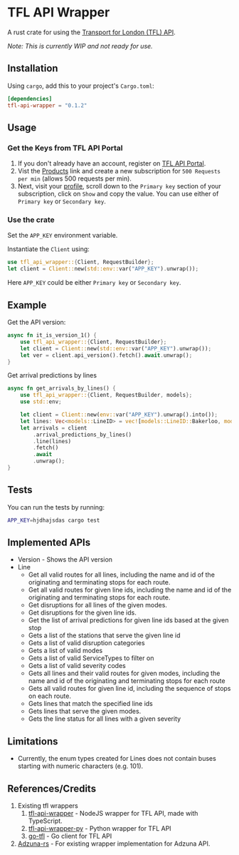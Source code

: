 # TFL API Wrapper

A rust crate for using the [Transport for London (TFL) API](https://api.tfl.gov.uk).

*Note: This is currently WIP and not ready for use.*

## Installation

Using `cargo`, add this to your project's `Cargo.toml`:
```toml
[dependencies]
tfl-api-wrapper = "0.1.2"
```

## Usage

### Get the Keys from TFL API Portal
1. If you don't already have an account, register on [TFL API Portal](https://api-portal.tfl.gov.uk/).
2. Vist the [Products](https://api-portal.tfl.gov.uk/products) link and create a new subscription for `500 Requests per min` (allows 500 requests per min).
3. Next, visit your [profile](https://api-portal.tfl.gov.uk/profile), scroll down to the `Primary key` section of your subscription, click on `Show` and copy the value. You can use either of `Primary key` or `Secondary key`.

### Use the crate

Set the `APP_KEY` environment variable.

Instantiate the `Client` using:

```rust
use tfl_api_wrapper::{Client, RequestBuilder};
let client = Client::new(std::env::var("APP_KEY").unwrap());
```
Here `APP_KEY` could be either `Primary key` or `Secondary key`.

## Example

Get the API version:
```rust
async fn it_is_version_1() {
    use tfl_api_wrapper::{Client, RequestBuilder};
    let client = Client::new(std::env::var("APP_KEY").unwrap());
    let ver = client.api_version().fetch().await.unwrap();
}
```

Get arrival predictions by lines
```rust
async fn get_arrivals_by_lines() {
    use tfl_api_wrapper::{Client, RequestBuilder, models};
    use std::env;

    let client = Client::new(env::var("APP_KEY").unwrap().into());
    let lines: Vec<models::LineID> = vec![models::LineID::Bakerloo, models::LineID::Jubilee];
    let arrivals = client
        .arrival_predictions_by_lines()
        .line(lines)
        .fetch()
        .await
        .unwrap();
}
```

## Tests
You can run the tests by running:
```sh
APP_KEY=hjdhajsdas cargo test
```

## Implemented APIs
- Version - Shows the API version
- Line
    - Get all valid routes for all lines, including the name and id of the originating and terminating stops for each route.
    - Get all valid routes for given line ids, including the name and id of the originating and terminating stops for each route.
    - Get disruptions for all lines of the given modes.
    - Get disruptions for the given line ids.
    - Get the list of arrival predictions for given line ids based at the given stop
    - Gets a list of the stations that serve the given line id
    - Gets a list of valid disruption categories
    - Gets a list of valid modes
    - Gets a list of valid ServiceTypes to filter on
    - Gets a list of valid severity codes
    - Gets all lines and their valid routes for given modes, including the name and id of the originating and terminating stops for each route
    - Gets all valid routes for given line id, including the sequence of stops on each route.
    - Gets lines that match the specified line ids
    - Gets lines that serve the given modes.
    - Gets the line status for all lines with a given severity

## Limitations
- Currently, the enum types created for Lines does not contain buses starting with numeric characters (e.g. 101).

## References/Credits
1. Existing tfl wrappers
   1. [tfl-api-wrapper](https://github.com/ZackaryH8/tfl-api-wrapper) - NodeJS wrapper for TFL API, made with TypeScript.
   2. [tfl-api-wrapper-py](https://github.com/ZackaryH8/tfl-api-wrapper-py) - Python wrapper for TFL API
   3. [go-tfl](https://github.com/ZackaryH8/go-tfl) - Go client for TFL API
2. [Adzuna-rs](https://github.com/kamui-fin/adzuna-rs) - For existing wrapper implementation for Adzuna API.